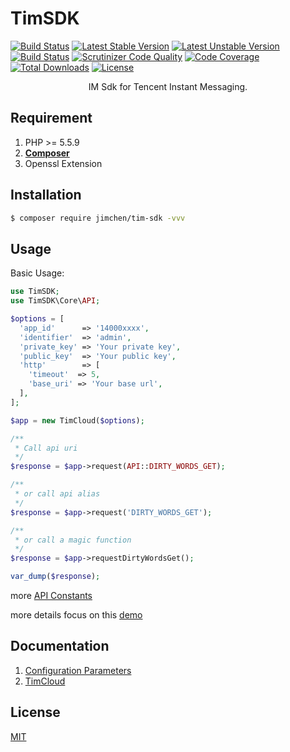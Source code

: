 <p align="center">

# TimSDK

</p>

<p align="center">

[![Build Status](https://www.travis-ci.org/JimChenWYU/TimSDK.svg?branch=master)](https://www.travis-ci.org/JimChenWYU/TimSDK)
[![Latest Stable Version](https://poser.pugx.org/jimchen/tim-sdk/v/stable)](https://packagist.org/packages/jimchen/tim-sdk)
[![Latest Unstable Version](https://poser.pugx.org/jimchen/tim-sdk/v/unstable)](https://packagist.org/packages/jimchen/tim-sdk)
[![Build Status](https://scrutinizer-ci.com/g/JimChenWYU/TimSDK/badges/build.png?b=master)](https://scrutinizer-ci.com/g/JimChenWYU/TimSDK/build-status/master)
[![Scrutinizer Code Quality](https://scrutinizer-ci.com/g/JimChenWYU/TimSDK/badges/quality-score.png?b=master)](https://scrutinizer-ci.com/g/JimChenWYU/TimSDK/?branch=master)
[![Code Coverage](https://scrutinizer-ci.com/g/JimChenWYU/TimSDK/badges/coverage.png?b=master)](https://scrutinizer-ci.com/g/JimChenWYU/TimSDK/?branch=master)
[![Total Downloads](https://poser.pugx.org/jimchen/tim-sdk/downloads)](https://packagist.org/packages/jimchen/tim-sdk)
[![License](https://poser.pugx.org/jimchen/tim-sdk/license)](https://packagist.org/packages/jimchen/tim-sdk)

</p> 

<p align="center">
IM Sdk for Tencent Instant Messaging.
</p>

## Requirement

1. PHP >= 5.5.9
2. **[Composer](https://getcomposer.org/)**
3. Openssl Extension

## Installation

```bash
$ composer require jimchen/tim-sdk -vvv
```

## Usage
Basic Usage:

```php
use TimSDK;
use TimSDK\Core\API;

$options = [
  'app_id'      => '14000xxxx',
  'identifier'  => 'admin',
  'private_key' => 'Your private key',
  'public_key'  => 'Your public key',
  'http'        => [
	'timeout'  => 5,
	'base_uri' => 'Your base url',
  ],
];

$app = new TimCloud($options);

/**
 * Call api uri
 */
$response = $app->request(API::DIRTY_WORDS_GET);

/**
 * or call api alias
 */
$response = $app->request('DIRTY_WORDS_GET');

/**
 * or call a magic function
 */
$response = $app->requestDirtyWordsGet();

var_dump($response);
```

more [API Constants](https://github.com/JimChenWYU/TimSDK/blob/master/src/Core/API.php)

more details focus on this [demo](https://github.com/JimChenWYU/TimSDK-example)

## Documentation

1. [Configuration Parameters](https://github.com/JimChenWYU/TimSDK/tree/master/docs/config.md)
2. [TimCloud](https://github.com/JimChenWYU/TimSDK/tree/master/docs/tim-cloud.md)

## License

[MIT](https://opensource.org/licenses/MIT/)